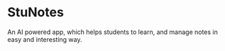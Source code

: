 # StuNotes
An AI powered app, which helps students to learn, and manage notes in easy and interesting way. 
